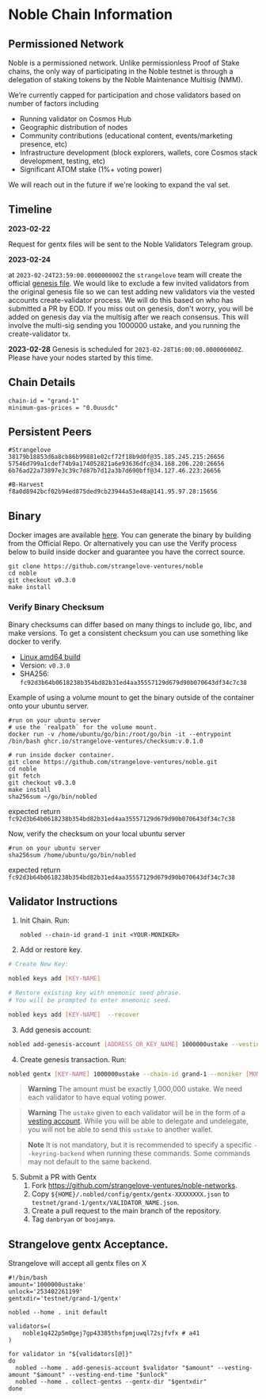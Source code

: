 # Noble Chain Information

## Permissioned Network  
Noble is a permissioned network. Unlike permissionless Proof of Stake chains, the only way of participating in the Noble testnet is through a delegation of staking tokens by the Noble Maintenance Multisig (NMM). 

 We’re currently capped for participation and chose validators based on number of factors including 
- Running validator on Cosmos Hub 
- Geographic distribution of nodes 
- Community contributions (educational content, events/marketing presence, etc) 
- Infrastructure development (block explorers, wallets, core Cosmos stack development, testing, etc) 
- Significant ATOM stake (1%+ voting power)

We will reach out in the future if we're looking to expand the val set.

## Timeline

**2023-02-22** 

Request for gentx files will be sent to the Noble Validators Telegram group.

**2023-02-24** 

at `2023-02-24T23:59:00.000000000Z` the `strangelove` team will create the official [genesis file](https://raw.githubusercontent.com/strangelove-ventures/noble-networks/main/testnet/grand-1/genesis.json). We would like to exclude a few invited validators from the original genesis file so we can test adding new validators via the vested accounts create-validator process. We will do this based on who has submitted a PR by EOD. If you miss out on genesis, don't worry, you will be added on genesis day via the multisig after we reach consensus.  This will involve the multi-sig sending you 1000000 ustake, and you running the create-validator tx.

**2023-02-28** 
Genesis is scheduled for `2023-02-28T16:00:00.000000000Z`.  Please have your nodes started by this time.

## Chain Details
```
chain-id = "grand-1"
minimum-gas-prices = "0.0uusdc"
```
## Persistent Peers
```
#Strangelove
38179b18853d6a8cb86b99881e02cf72f18b9d0f@35.185.245.215:26656
57546d799a1cdef74b9a174052821a6e93636dfc@34.168.206.220:26656
6b76ad22a73897e3c39c7d87b7d12a3b7d690bff@34.127.46.223:26656

#B-Harvest
f8a0d8942bcf02b94ed875ded9cb23944a53e48a@141.95.97.28:15656
```

## Binary

Docker images are available [here](https://github.com/strangelove-ventures/noble/pkgs/container/noble/72469688?tag=v0.3.0). You can generate the binary by building from the Official Repo. Or alternatively you can use the Verify process below to build inside docker and guarantee you have the correct source.

```
git clone https://github.com/strangelove-ventures/noble
cd noble
git checkout v0.3.0
make install
```
### Verify Binary Checksum
Binary checksums can differ based on many things to include go, libc, and make versions. To get a consistent checksum you can use something like docker to verify.

  * [Linux amd64 build](nobled)
  * Version: `v0.3.0`
  * SHA256: `fc92d3b64b0618238b354bd82b31ed4aa35557129d679d90b070643df34c7c38`

  Example of using a volume mount to get the binary outside of the container onto your ubuntu server.
  ```
  #run on your ubuntu server
  # use the `realpath` for the volume mount.
  docker run -v /home/ubuntu/go/bin:/root/go/bin -it --entrypoint /bin/bash ghcr.io/strangelove-ventures/checksum:v.0.1.0
  ```
  ```
  # run inside docker container.
  git clone https://github.com/strangelove-ventures/noble.git
  cd noble
  git fetch
  git checkout v0.3.0
  make install
  sha256sum ~/go/bin/nobled
  ```
  expected return `fc92d3b64b0618238b354bd82b31ed4aa35557129d679d90b070643df34c7c38`  
  
  Now, verify the checksum on your local ubuntu server  
  ```
  #run on your ubuntu server
  sha256sum /home/ubuntu/go/bin/nobled
  ```
  expected return `fc92d3b64b0618238b354bd82b31ed4aa35557129d679d90b070643df34c7c38` 

## Validator Instructions

1) Init Chain. Run:

    `nobled --chain-id grand-1 init <YOUR-MONIKER>`

2) Add or restore key.
```bash
# Create New Key:

nobled keys add [KEY-NAME] 

# Restore existing key with mnemonic seed phrase. 
# You will be prompted to enter mnemonic seed. 

nobled keys add [KEY-NAME]  --recover
```

3) Add genesis account:
```bash
nobled add-genesis-account [ADDRESS_OR_KEY_NAME] 1000000ustake --vesting-amount 1000000ustake  --vesting-end-time 253402261199 
```

4) Create genesis transaction. Run:
```bash
nobled gentx [KEY-NAME] 1000000ustake --chain-id grand-1 --moniker [MONIKER] --identity [KEYBASE_ID] --website [WEBSITE] --security-contact [CONTACT] --details [DETAILS] --note [NODEID@IP:PORT]

```
> **Warning**
> The amount must be exactly 1,000,000 ustake. We need each validator to have equal voting power.

> **Warning**
> The `ustake` given to each validator will be in the form of a [vesting account](https://docs.cosmos.network/v0.45/modules/auth/05_vesting.html). While you will be able to delegate and undelegate, you will not be able to send this `ustake` to another wallet.

>**Note**
> It is not mandatory, but it is recommended to specify a specific `--keyring-backend` when running these commands. Some commands may not default to the same backend.

5) Submit a PR with Gentx
    1) Fork https://github.com/strangelove-ventures/noble-networks.
    2) Copy `${HOME}/.nobled/config/gentx/gentx-XXXXXXXX.json` to  `testnet/grand-1/gentx/VALIDATOR_NAME.json`.
    3) Create a pull request to the main branch of the repository.  
    4) Tag `danbryan` or `boojamya`.

## Strangelove gentx Acceptance.
Strangelove will accept all gentx files on X

```
#!/bin/bash
amount='1000000ustake'
unlock='253402261199'
gentxdir='testnet/grand-1/gentx'

nobled --home . init default

validators=( 
    noble1q422p5m0gej7gp43385thsfpmjuwql72sjfvfx # a41
)

for validator in "${validators[@]}"
do
  nobled --home . add-genesis-account $validator "$amount" --vesting-amount "$amount" --vesting-end-time "$unlock"
  nobled --home . collect-gentxs --gentx-dir "$gentxdir"
done
```